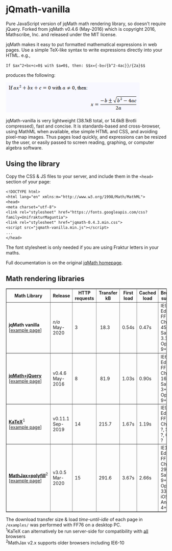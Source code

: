 # jQmath-vanilla
Pure JavaScript version of jqMath math rendering library, so doesn't require jQuery. 
Forked from jqMath v0.4.6 (May-2016) which is copyright 2016, Mathscribe, Inc. and released under the MIT license.

jqMath makes it easy to put formatted mathematical expressions in web pages. 
Use a simple TeX-like syntax to write expressions directly into your HTML. e.g.,

`If $ax^2+bx+c=0$ with $a≠0$, then: $$x={-b±√{b^2-4ac}}/{2a}$$`

produces the following:

![Example expression](examples/example.png)

jqMath-vanilla is very lightweight (38.1kB total, or 14.6kB Brotli compressed), fast and concise. It is standards-based and cross-browser, using MathML when available, else simple HTML and CSS, and avoiding pixel-map images. Thus pages load quickly, and expressions can be resized by the user, or easily passed to screen reading, graphing, or computer algebra software.

<h2>Using the library</h2>

Copy the CSS & JS files to your server, and include them in the `<head>` section of your page:
    
    <!DOCTYPE html>
    <html lang="en" xmlns:m="http://www.w3.org/1998/Math/MathML">
    <head>
    <meta charset="utf-8">
    <link rel="stylesheet" href="https://fonts.googleapis.com/css?family=UnifrakturMaguntia">
    <link rel="stylesheet" href="jqmath-0.4.3.min.css">
    <script src="jqmath-vanilla.min.js"></script>
    ...
    </head>

The font stylesheet is only needed if you are using Fraktur letters in your maths.

Full documentation is on the original <a href='https://mathscribe.com/author/jqmath.html' target='_blank'>jqMath homepage</a>.

<h2>Math rendering libraries</h2>

<table border='1'>
<thead><tr><th>Math Library</th><th>Release</th><th>HTTP<br/>requests</th><th>Transfer<br/>kB</th><th>First<br/>load</th><th>Cached<br/>load</th><th>Browser support</th></tr></thead>
<tbody>
<tr><td><b>jqMath vanilla</b><br/>[<a href='https://sheffieldnick.github.io/jqmath-vanilla/examples/jqmath-vanilla.html'>example page</a>]</td><td><i>n/a</i><br/>May-2020</td>
    <td>3</td><td>&nbsp;18.3</td><td>0.54s</td><td>0.47s</td><td>IE9+, Edge, FF3.5+, Chrome 45+, Safari 3.1+, Opera 9+</td></tr>
<tr><td><b><a href='https://mathscribe.com/author/jqmath.html' target='_blank' title='jqMath homepage'>jqMath+jQuery</a></b><br/>[<a href='https://sheffieldnick.github.io/jqmath-vanilla/examples/jqmath-jquery.html'>example page</a>]</td><td>v0.4.6<br/>May-2016</td>
    <td>8</td><td>&nbsp;81.9</td><td>1.03s</td><td>0.90s</td><td>IE6+, Edge, FF2+, Chrome 16+, Safari 3+, Opera 9+</td></tr>
<tr><td><b><a href='https://katex.org/' target='_blank' title='KaTeX homepage'>KaTeX</a></b><sup>1</sup><br/>[<a href='https://sheffieldnick.github.io/jqmath-vanilla/examples/katex.html'>example page</a>]</td><td>v0.11.1<br/>Sep-2019</td>
    <td>14</td><td>215.7</td><td>1.67s</td><td>1.19s</td><td>IE9+, Edge, FF?, Chrome ?, Safari ?, Opera ?</td></tr>
<tr><td><b><a href='https://www.mathjax.org/' target='_blank' title='MathJax homepage'>MathJax+polyfill</a></b><sup>2</sup><br/>[<a href='https://sheffieldnick.github.io/jqmath-vanilla/examples/mathjax.html'>example page</a>]</td><td>v3.0.5<br/>Mar-2020</td>
    <td>15</td><td>291.6</td><td>3.67s</td><td>2.66s</td><td>IE11+, Edge, FF38+, Chrome 29+, Safari 9+, Opera 33+, iOS 9+, Android 4+</td></tr>
</tbody>
</table>
The download transfer size &amp; load <i>time-until-idle</i> of each page in <code>/examples/</code> was performed with FF76 on a desktop PC.<br/>
<sup>1</sup>KaTeX can alternatively be run server-side for compatibility with <u>all</u> browsers<br/>
<sup>2</sup>MathJax v2.x supports older browsers including IE6-10
